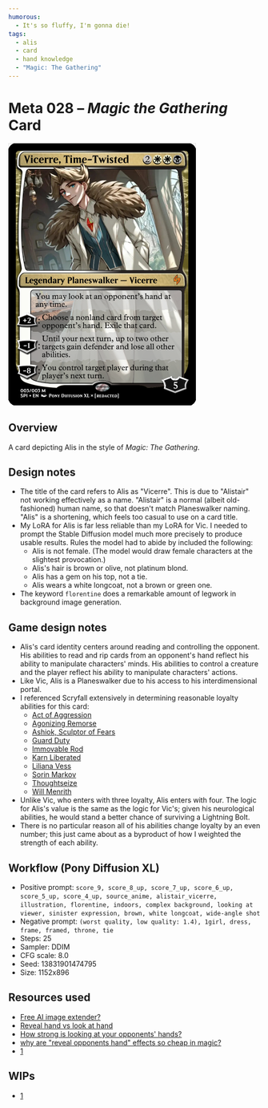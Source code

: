 ```yaml
---
humorous:
  - It's so fluffy, I'm gonna die!
tags:
  - alis
  - card
  - hand knowledge
  - "Magic: The Gathering"
---
```


# Meta 028 – _Magic the Gathering_ Card

<img src="assets/2024-07-31_image-193.png">

## Overview

A card depicting Alis in the style of _Magic: The Gathering_.

## Design notes

- The title of the card refers to Alis as "Vicerre". This is due to "Alistair" not working effectively as a name. "Alistair" is a normal (albeit old-fashioned) human name, so that doesn't match Planeswalker naming. "Alis" is a shortening, which feels too casual to use on a card title.
- My LoRA for Alis is far less reliable than my LoRA for Vic. I needed to prompt the Stable Diffusion model much more precisely to produce usable results. Rules the model had to abide by included the following:
  - Alis is not female. (The model would draw female characters at the slightest provocation.)
  - Alis's hair is brown or olive, not platinum blond.
  - Alis has a gem on his top, not a tie.
  - Alis wears a white longcoat, not a brown or green one.
- The keyword `florentine` does a remarkable amount of legwork in background image generation.

## Game design notes

- Alis's card identity centers around reading and controlling the opponent. His abilities to read and rip cards from an opponent's hand reflect his ability to manipulate characters' minds. His abilities to control a creature and the player reflect his ability to manipulate characters' actions.
- Like Vic, Alis is a Planeswalker due to his access to his interdimensional portal.
- I referenced Scryfall extensively in determining reasonable loyalty abilities for this card:
  - [Act of Aggression](https://scryfall.com/search?q=act+of+aggression)
  - [Agonizing Remorse](https://scryfall.com/sesarch?q=agonizing+remorse)
  - [Ashiok, Sculptor of Fears](https://scryfall.com/search?q=ashiok+sculptor+of+fears)
  - [Guard Duty](https://scryfall.com/search?q=guard+duty)
  - [Immovable Rod](https://scryfall.com/search?q=immovable+rod)
  - [Karn Liberated](https://scryfall.com/search?q=karn+liberated)
  - [Liliana Vess](https://scryfall.com/search?q=liliana+vess)
  - [Sorin Markov](https://scryfall.com/search?q=sorin+markov)
  - [Thoughtseize](https://scryfall.com/search?q=thoughtseize)
  - [Will Menrith](https://scryfall.com/search?q=will+kenrith)
- Unlike Vic, who enters with three loyalty, Alis enters with four. The logic for Alis's value is the same as the logic for Vic's; given his neurological abilities, he would stand a better chance of surviving a Lightning Bolt.
- There is no particular reason all of his abilities change loyalty by an even number; this just came about as a byproduct of how I weighted the strength of each ability.

## Workflow (Pony Diffusion XL)

- Positive prompt: `score_9, score_8_up, score_7_up, score_6_up, score_5_up, score_4_up, source_anime, alistair_vicerre, illustration, florentine, indoors, complex background, looking at viewer, sinister expression, brown, white longcoat, wide-angle shot`
- Negative prompt: `(worst quality, low quality: 1.4), 1girl, dress, frame, framed, throne, tie`
- Steps: 25
- Sampler: DDIM
- CFG scale: 8.0
- Seed: 13831901474795
- Size: 1152x896

## Resources used

- [Free AI image extender?](https://www.reddit.com/comments/17c8lue/)
- [Reveal hand vs look at hand](https://www.reddit.com/comments/u6kr5v/)
- [How strong is looking at your opponents' hands?](https://www.reddit.com/comments/byl5w3/)
- [why are "reveal opponents hand" effects so cheap in magic?](https://www.reddit.com/comments/9ofcwg/)
- [1](assets/2024-07-31_image-192.png)

## WIPs

- [1](https://cdn.discordapp.com/attachments/1208868988851847168/1268442624499646545/2024-07-31_image-192.png)
